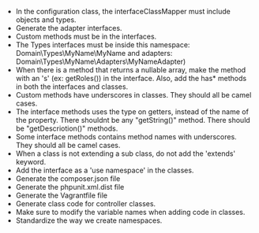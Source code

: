 * In the configuration class, the interfaceClassMapper must include objects and types.
* Generate the adapter interfaces.
* Custom methods must be in the interfaces.
* The Types interfaces must be inside this namespace:  Domain\Types\MyName\MyName and adapters: Domain\Types\MyName\Adapters\MyNameAdapter)
* When there is a method that returns a nullable array, make the method with an 's' (ex: getRoles()) in the interface.  Also, add the has* methods in both the interfaces and classes.
* Custom methods have underscores in classes.  They should all be camel cases.
* The interface methods uses the type on getters, instead of the name of the property.  There shouldnt be any "getString()" method.  There should be "getDescriotion()" methods.
* Some interface methods contains method names with underscores.  They should all be camel cases.
* When a class is not extending a sub class, do not add the 'extends' keyword.
* Add the interface as a 'use namespace' in the classes.
* Generate the composer.json file
* Generate the phpunit.xml.dist file
* Generate the Vagrantfile file
* Generate class code for controller classes.
* Make sure to modify the variable names when adding code in classes.
* Standardize the way we create namespaces.
